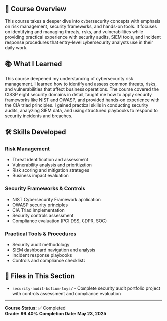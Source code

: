 ## 📖 Course Overview

This course takes a deeper dive into cybersecurity concepts with emphasis on risk management, security frameworks, and hands-on tools. It focuses on identifying and managing threats, risks, and vulnerabilities while providing practical experience with security audits, SIEM tools, and incident response procedures that entry-level cybersecurity analysts use in their daily work.

## 📚 What I Learned

This course deepened my understanding of cybersecurity risk management. I learned how to identify and assess common threats, risks, and vulnerabilities that affect business operations. The course covered the CISSP eight security domains in detail, taught me how to apply security frameworks like NIST and OWASP, and provided hands-on experience with the CIA triad principles. I gained practical skills in conducting security audits, analyzing SIEM data, and using structured playbooks to respond to security incidents and breaches.

## 🛠️ Skills Developed

### Risk Management

- Threat identification and assessment
- Vulnerability analysis and prioritization
- Risk scoring and mitigation strategies
- Business impact evaluation

### Security Frameworks & Controls

- NIST Cybersecurity Framework application
- OWASP security principles
- CIA Triad implementation
- Security controls assessment
- Compliance evaluation (PCI DSS, GDPR, SOC)

### Practical Tools & Procedures

- Security audit methodology
- SIEM dashboard navigation and analysis
- Incident response playbooks
- Controls and compliance checklists

## 📁 Files in This Section

- `security-audit-botium-toys/` - Complete security audit portfolio project with controls assessment and compliance evaluation

---

**Course Status:** ✅ Completed  
**Grade:** **99.40%**
**Completion Date:** **May 23, 2025**
